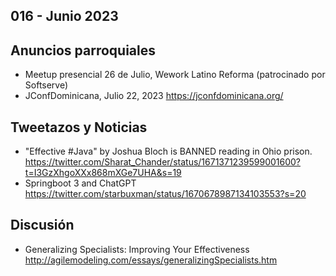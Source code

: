 016 - Junio 2023
--

## Anuncios parroquiales

* Meetup presencial 26 de Julio, Wework Latino Reforma (patrocinado por Softserve)
* JConfDominicana, Julio 22, 2023 https://jconfdominicana.org/

## Tweetazos y Noticias

* "Effective #Java" by Joshua Bloch is BANNED reading in Ohio prison. https://twitter.com/Sharat_Chander/status/1671371239599001600?t=I3GzXhgoXXx868mXGe7UHA&s=19
*  Springboot 3 and ChatGPT https://twitter.com/starbuxman/status/1670678987134103553?s=20

## Discusión

* Generalizing Specialists: Improving Your Effectiveness http://agilemodeling.com/essays/generalizingSpecialists.htm

